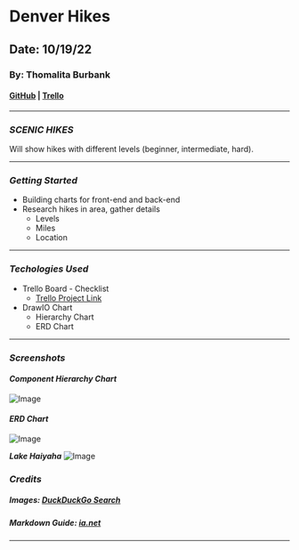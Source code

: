 # Denver Hikes

## Date: 10/19/22
### By: Thomalita Burbank
#### [GitHub](https://github.com/thomalita) | [Trello](https://trello.com/b/kScL36IN/denver-hikes)
***

### ***SCENIC HIKES***
Will show hikes with different levels (beginner, intermediate, hard).
***

### ***Getting Started***
* Building charts for front-end and back-end 
* Research hikes in area, gather details
     * Levels
     * Miles
     * Location
     

***

### ***Techologies Used***
* Trello Board - Checklist
    * [Trello Project Link](https://trello.com/b/kScL36IN/denver-hikes)
* DrawIO Chart
    * Hierarchy Chart
    * ERD Chart



***
### ***Screenshots***

#### ***Component Hierarchy Chart***
![Image]()

#### ***ERD Chart***
![Image](denverHikesProject.png)

***Lake Haiyaha***
![Image](https://www.foxintheforest.net/wp-content/uploads/2020/05/rob-morton-fecsiuPSJsc-unsplash-1536x1024.jpg)

### ***Credits***
##### Images: [DuckDuckGo Search](http://www.duckduckgo.com)

##### Markdown Guide: [ia.net](https://ia.net/writer/support/general/markdown-guide)

***
